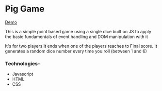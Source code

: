 # Pig Game

[Demo](https://annasakivska.github.io/Pig-Game/index.html)

This is a simple point based game using a single dice built on JS to apply the basic fundamentals of event handling and DOM manipulation with it

It's for two players
It ends when one of the players reaches to Final score.
It generates a random dice number every time you roll (between 1 and 6)

### Technologies-

- Javascript
- HTML
- CSS
